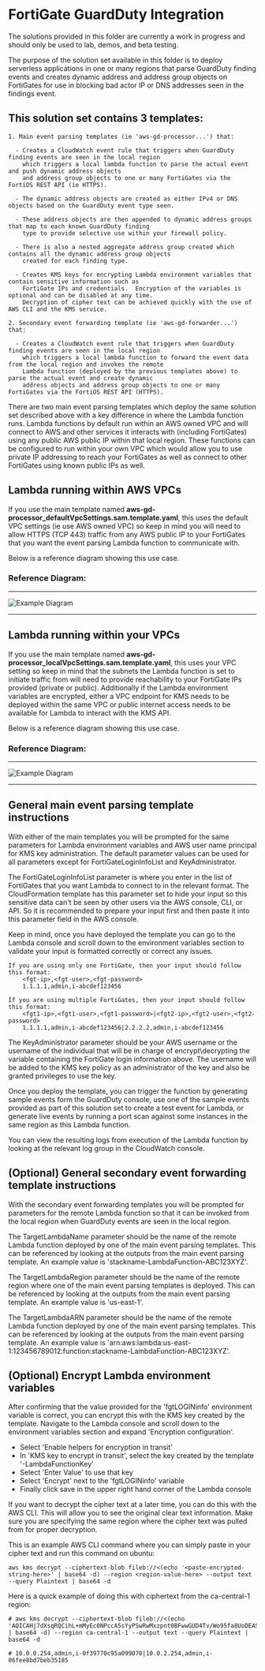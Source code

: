 # FortiGate GuardDuty Integration

The solutions provided in this folder are currently a work in progress and should only be used to lab, demos, and beta testing.

The purpose of the solution set available in this folder is to deploy serverless applications in one or many regions that parse GuardDuty finding events and creates dynamic address and address group objects on FortiGates for use in blocking bad actor IP or DNS addresses seen in the findings event.

## This solution set contains 3 templates:
```
1. Main event parsing templates (ie 'aws-gd-processor...') that:

  - Creates a CloudWatch event rule that triggers when GuardDuty finding events are seen in the local region
    which triggers a local lambda function to parse the actual event and push dynamic address objects
    and address group objects to one or many FortiGates via the FortiOS REST API (ie HTTPS). 
	
  - The dynamic address objects are created as either IPv4 or DNS objects based on the GuardDuty event type seen.  

  - These address objects are then appended to dynamic address groups that map to each known GuardDuty finding
    type to provide selective use within your firewall policy.

  - There is also a nested aggregate address group created which contains all the dynamic address group objects
    created for each finding type.
	
  - Creates KMS keys for encrypting Lambda environment variables that contain sensitive information such as
    FortiGate IPs and credentials.  Encryption of the variables is optional and can be disabled at any time.
    Decryption of cipher text can be achieved quickly with the use of AWS CLI and the KMS service.

2. Secondary event forwarding template (ie 'aws-gd-forwarder...') that:

  - Creates a CloudWatch event rule that triggers when GuardDuty finding events are seen in the local region
    which triggers a local lambda function to forward the event data from the local region and invokes the remote
    Lambda function (deployed by the previous templates above) to parse the actual event and create dynamic
    address objects and address group objects to one or many FortiGates via the FortiOS REST API (HTTPS). 
```

There are two main event parsing templates which deploy the same solution set described above with a key difference in where the Lambda function runs.  Lambda functions by default run within an AWS owned VPC and will connect to AWS and other services it interacts with (including FortiGates) using any public AWS public IP within that local region.  These functions can be configured to run within your own VPC which would allow you to use private IP addressing to reach your FortiGates as well as connect to other FortiGates using known public IPs as well.

## Lambda running within AWS VPCs
If you use the main template named **aws-gd-processor_defaultVpcSettings.sam.template.yaml**, this uses the default VPC settings (ie use AWS owned VPC) so keep in mind you will need to allow HTTPS (TCP 443) traffic from any AWS public IP to your FortiGates that you want the event parsing Lambda function to communicate with.

Below is a reference diagram showing this use case.

### Reference Diagram:
---

![Example Diagram](https://raw.githubusercontent.com/fortinetsolutions/AWS-CloudFormationTemplates/master/Templates/GuardDuty/5.6/net-diag-1.jpg)

---

## Lambda running within your VPCs
If you use the main template named **aws-gd-processor_localVpcSettings.sam.template.yaml**, this uses your VPC setting so keep in mind that the subnets the Lambda function is set to initiate traffic from will need to provide reachability to your FortiGate IPs provided (private or public).  Additionally if the Lambda environment variables are encrypted, either a VPC endpoint for KMS needs to be deployed within the same VPC or public internet access needs to be available for Lambda to interact with the KMS API.

Below is a reference diagram showing this use case.

### Reference Diagram:
---

![Example Diagram](https://raw.githubusercontent.com/fortinetsolutions/AWS-CloudFormationTemplates/master/Templates/GuardDuty/5.6/net-diag-2.jpg)

---

## General main event parsing template instructions

With either of the main templates you will be prompted for the same parameters for Lambda environment variables and AWS user name principal for KMS key administration.  The default parameter values can be used for all parameters except for FortiGateLoginInfoList and KeyAdministrator.

The FortiGateLoginInfoList parameter is where you enter in the list of FortiGates that you want Lambda to connect to in the relevant format.  The CloudFormation template has this parameter set to hide your input so this sensitive data can't be seen by other users via the AWS console, CLI, or API.  So it is recommended to prepare your input first and then paste it into this parameter field in the AWS console.

Keep in mind, once you have deployed the template you can go to the Lambda console and scroll down to the environment variables section to validate your input is formatted correctly or correct any issues.

	If you are using only one FortiGate, then your input should follow this format:
		<fgt-ip>,<fgt-user>,<fgt-password>
		1.1.1.1,admin,i-abcdef123456

	If you are using multiple FortiGates, then your input should follow this format:
		<fgt1-ip>,<fgt1-user>,<fgt1-password>|<fgt2-ip>,<fgt2-user>,<fgt2-password>
		1.1.1.1,admin,i-abcdef123456|2.2.2.2,admin,i-abcdef123456

The KeyAdministrator parameter should be your AWS username or the username of the individual that will be in charge of encrypt\decrypting the variable containing the FortiGate login information above.  The username will be added to the KMS key policy as an administrator of the key and also be granted privileges to use the key.

Once you deploy the template, you can trigger the function by generating sample events form the GuardDuty console, use one of the sample events provided as part of this solution set to create a test event for Lambda, or generate live events by running a port scan against some instances in the same region as this Lambda function.

You can view the resulting logs from execution of the Lambda function by looking at the relevant log group in the CloudWatch console.

## (Optional) General secondary event forwarding template instructions

With the secondary event forwarding templates you will be prompted for parameters for the remote Lambda function so that it can be invoked from the local region when GuardDuty events are seen in the local region.

The TargetLambdaName parameter should be the name of the remote Lambda function deployed by one of the main event parsing templates.  This can be referenced by looking at the outputs from the main event parsing template.  An example value is 'stackname-LambdaFunction-ABC123XYZ'.

The TargetLambdaRegion parameter should be the name of the remote region where one of the main event parsing templates is deployed.  This can be referenced by looking at the outputs from the main event parsing template.  An example value is 'us-east-1'.

The TargetLambdaARN parameter should be the name of the remote Lambda function deployed by one of the main event parsing templates.  This can be referenced by looking at the outputs from the main event parsing template.  An example value is 'arn:aws:lambda:us-east-1:123456789012:function:stackname-LambdaFunction-ABC123XYZ'.

## (Optional) Encrypt Lambda environment variables

After confirming that the value provided for the 'fgtLOGINinfo' environment variable is correct, you can encrypt this with the KMS key created by the template.  Navigate to the Lambda console and scroll down to the environment variables section and expand 'Encryption configuration'.

- Select 'Enable helpers for encryption in transit' 
- In 'KMS key to encrypt in transit', select the key created by the template '<stackname>-LambdaFunctionKey'
- Select 'Enter Value' to use that key
- Select 'Encrypt' next to the 'fgtLOGINinfo' variable
- Finally click save in the upper right hand corner of the Lambda console

If you want to decrypt the cipher text at a later time, you can do this with the AWS CLI.  This will allow you to see the original clear text information.  Make sure you are specifying the same region where the cipher text was pulled from for proper decryption.

This is an example AWS CLI command where you can simply paste in your cipher text and run this command on ubuntu:
	
	aws kms decrypt --ciphertext-blob fileb://<(echo '<paste-encrypted-string-here>' | base64 -d) --region <region-value-here> --output text --query Plaintext | base64 -d

 Here is a quick example of doing this with ciphertext from the ca-central-1 region:

	# aws kms decrypt --ciphertext-blob fileb://<(echo 'AQICAHj7dXsqRQCihL+mMyEc0NPccA5sYyPSwRwMxzpnt0BFwwGUD4Tv/Wo95fa8UoDEASt+AAAAqzCBqAYJKoZIhvcNAQcGoIGaMIGXAgEAMIGRBgkqhkiG9w0BBwEwHgYJYIZIAWUDBAEuMBEEDF67d4Q7tiTt8PnmZwIBEIBklOTKrTm0EmV75X2mh0huprQHnFVgiHYw+6aLbT/Z6zqtcIfQYt1dPz4O70wpnK1Xs7gMmAOP9O1dRXgcF4T6WYN55ImzZG2l3lUDLJDFlNWL/GyztcmxPLX+9E83as0SF/aKhw==' | base64 -d) --region ca-central-1 --output text --query Plaintext | base64 -d

	# 10.0.0.254,admin,i-0f39770c95a099070|10.0.2.254,admin,i-06fee8bd7beb35185
